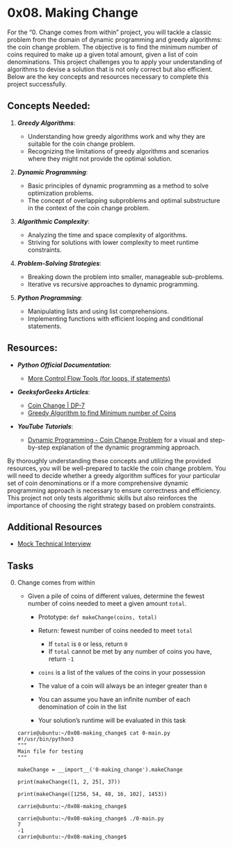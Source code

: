 # 0x08. Making Change

For the “0. Change comes from within” project, you will tackle a classic problem from the domain of dynamic programming and greedy algorithms: the coin change problem. The objective is to find the minimum number of coins required to make up a given total amount, given a list of coin denominations. This project challenges you to apply your understanding of algorithms to devise a solution that is not only correct but also efficient. Below are the key concepts and resources necessary to complete this project successfully.

## Concepts Needed:

1. ***Greedy Algorithms***:

	- Understanding how greedy algorithms work and why they are suitable for the coin change problem.
	- Recognizing the limitations of greedy algorithms and scenarios where they might not provide the optimal solution.

2. ***Dynamic Programming***:

	- Basic principles of dynamic programming as a method to solve optimization problems.
	- The concept of overlapping subproblems and optimal substructure in the context of the coin change problem.

3. ***Algorithmic Complexity***:

	- Analyzing the time and space complexity of algorithms.
	- Striving for solutions with lower complexity to meet runtime constraints.

4. ***Problem-Solving Strategies***:

	- Breaking down the problem into smaller, manageable sub-problems.
	- Iterative vs recursive approaches to dynamic programming.

5. ***Python Programming***:

	- Manipulating lists and using list comprehensions.
	- Implementing functions with efficient looping and conditional statements.

## Resources:

- ***Python Official Documentation***:

	- [More Control Flow Tools (for loops, if statements)](https://docs.python.org/3/tutorial/controlflow.html)

- ***GeeksforGeeks Articles***:

	- [Coin Change | DP-7](https://www.geeksforgeeks.org/coin-change-dp-7/)
	- [Greedy Algorithm to find Minimum number of Coins](https://www.geeksforgeeks.org/greedy-algorithm-to-find-minimum-number-of-coins/)

- ***YouTube Tutorials***:

	- [Dynamic Programming - Coin Change Problem](https://www.youtube.com/watch?v=jgiZlGzXMBw) for a visual and step-by-step explanation of the dynamic programming approach.

By thoroughly understanding these concepts and utilizing the provided resources, you will be well-prepared to tackle the coin change problem. You will need to decide whether a greedy algorithm suffices for your particular set of coin denominations or if a more comprehensive dynamic programming approach is necessary to ensure correctness and efficiency. This project not only tests algorithmic skills but also reinforces the importance of choosing the right strategy based on problem constraints.

## Additional Resources

- [Mock Technical Interview](https://www.youtube.com/watch?v=9BSSIsJ-fWg)

## Tasks

0. Change comes from within

	- Given a pile of coins of different values, determine the fewest number of coins needed to meet a given amount `total`.

		- Prototype: `def makeChange(coins, total)`
		- Return: fewest number of coins needed to meet `total` 

			- If `total` is `0` or less, return `0`
			- If `total` cannot be met by any number of coins you have, return `-1`

		- `coins` is a list of the values of the coins in your possession
		- The value of a coin will always be an integer greater than `0`
		- You can assume you have an infinite number of each denomination of coin in the list
		- Your solution’s runtime will be evaluated in this task

	```
	carrie@ubuntu:~/0x08-making_change$ cat 0-main.py
	#!/usr/bin/python3
	"""
	Main file for testing
	"""

	makeChange = __import__('0-making_change').makeChange

	print(makeChange([1, 2, 25], 37))

	print(makeChange([1256, 54, 48, 16, 102], 1453))

	carrie@ubuntu:~/0x08-making_change$
	```

	```
	carrie@ubuntu:~/0x08-making_change$ ./0-main.py
	7
	-1
	carrie@ubuntu:~/0x08-making_change$
	```
